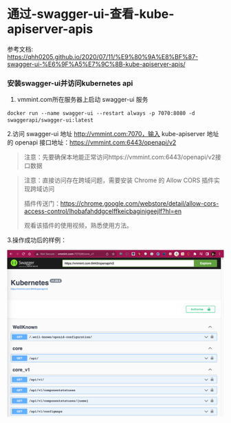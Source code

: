 # 通过-swagger-ui-查看-kube-apiserver-apis

参考文档: <https://qhh0205.github.io/2020/07/11/%E9%80%9A%E8%BF%87-swagger-ui-%E6%9F%A5%E7%9C%8B-kube-apiserver-apis/>

### 安装swagger-ui并访问kubernetes api
1. vmmint.com所在服务器上启动 swagger-ui 服务

```shell
docker run --name swagger-ui --restart always -p 7070:8080 -d swaggerapi/swagger-ui:latest
```

2.访问 swagger-ui 地址 http://vmmint.com:7070，输入 kube-apiserver 地址的 openapi 接口地址：https://vmmint.com:6443/openapi/v2

> 注意：先要确保本地能正常访问https://vmmint.com:6443/openapi/v2接口数据

> 注意：直接访问存在跨域问题，需要安装 Chrome 的 Allow CORS 插件实现跨域访问
> 
> 插件传送门：<https://chrome.google.com/webstore/detail/allow-cors-access-control/lhobafahddgcelffkeicbaginigeejlf?hl=en>
> 
> 观看该插件的使用视频，熟悉使用方法。
> 

3.操作成功后的样例：

![img.png](static/WeChatWorkScreenshot_75a34176-43ed-484f-bd7f-38a6b9bf09e4.png)